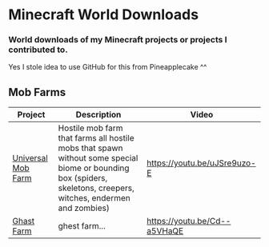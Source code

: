 # Minecraft World Downloads

### World downloads of my Minecraft projects or projects I contributed to.
Yes I stole idea to use GitHub for this from Pineapplecake ^^

## Mob Farms
| Project  | Description | Video |
| ------------- | ------------- | ------------- |
| [Universal Mob Farm](https://dugged.net/download/UMF.zip) | Hostile mob farm that farms all hostile mobs that spawn without some special biome or bounding box (spiders, skeletons, creepers, witches, endermen and zombies) | https://youtu.be/uJSre9uzo-E
| [Ghast Farm](https://dugged.net/download/Ghast_Farm.zip) | ghest farm... | https://youtu.be/Cd--a5VHaQE
